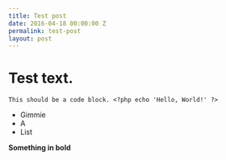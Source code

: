 ```yaml
---
title: Test post
date: 2016-04-18 00:00:00 Z
permalink: test-post
layout: post
---
```


# Test text.

    This should be a code block. <?php echo 'Hello, World!' ?>

- Gimmie
- A
- List

**Something in bold**
